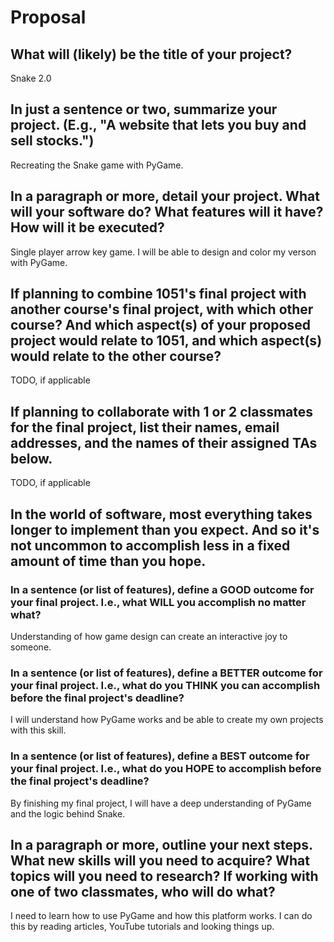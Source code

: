 # Proposal

## What will (likely) be the title of your project?

Snake 2.0

## In just a sentence or two, summarize your project. (E.g., "A website that lets you buy and sell stocks.")

Recreating the Snake game with PyGame.

## In a paragraph or more, detail your project. What will your software do? What features will it have? How will it be executed?

Single player arrow key game. I will be able to design and color my verson with PyGame. 

## If planning to combine 1051's final project with another course's final project, with which other course? And which aspect(s) of your proposed project would relate to 1051, and which aspect(s) would relate to the other course?

TODO, if applicable

## If planning to collaborate with 1 or 2 classmates for the final project, list their names, email addresses, and the names of their assigned TAs below.

TODO, if applicable

## In the world of software, most everything takes longer to implement than you expect. And so it's not uncommon to accomplish less in a fixed amount of time than you hope.

### In a sentence (or list of features), define a GOOD outcome for your final project. I.e., what WILL you accomplish no matter what?

Understanding of how game design can create an interactive joy to someone.

### In a sentence (or list of features), define a BETTER outcome for your final project. I.e., what do you THINK you can accomplish before the final project's deadline?

I will understand how PyGame works and be able to create my own projects with this skill.

### In a sentence (or list of features), define a BEST outcome for your final project. I.e., what do you HOPE to accomplish before the final project's deadline?

By finishing my final project, I will have a deep understanding of PyGame and the logic behind Snake.

## In a paragraph or more, outline your next steps. What new skills will you need to acquire? What topics will you need to research? If working with one of two classmates, who will do what?

I need to learn how to use PyGame and how this platform works. I can do this by reading articles, YouTube tutorials and looking things up. 
